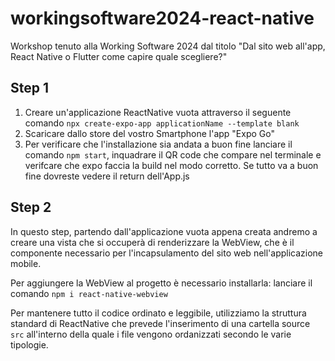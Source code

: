 # workingsoftware2024-react-native
Workshop tenuto alla Working Software 2024 dal titolo "Dal sito web all'app, React Native o Flutter come capire quale scegliere?"

## Step 1
1. Creare un'applicazione ReactNative vuota attraverso il seguente comando `npx create-expo-app applicationName --template blank`
2. Scaricare dallo store del vostro Smartphone l'app "Expo Go"
3. Per verificare che l'installazione sia andata a buon fine lanciare il comando `npm start`, inquadrare il QR code che compare nel terminale e verifcare che expo faccia la build nel modo corretto. Se tutto va a buon fine dovreste vedere il return dell'App.js

## Step 2
In questo step, partendo dall'applicazione vuota appena creata andremo a creare una vista che si occuperà di renderizzare la WebView, che è il componente necessario per l'incapsulamento del sito web nell'applicazione mobile.

Per aggiungere la WebView al progetto è necessario installarla: lanciare il comando `npm i react-native-webview`

Per mantenere tutto il codice ordinato e leggibile, utilizziamo la struttura standard di ReactNative che prevede l'inserimento di una cartella source `src` all'interno della quale i file vengono ordanizzati secondo le varie tipologie.